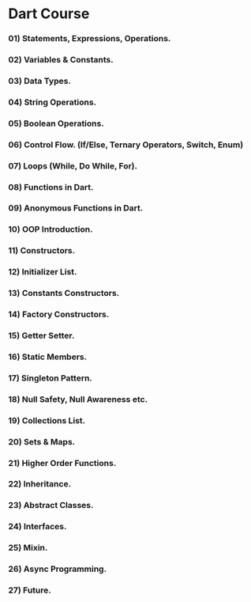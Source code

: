 # Dart Course 

### 01) Statements, Expressions, Operations.
### 02) Variables & Constants.
### 03) Data Types.
### 04) String Operations. 
### 05) Boolean Operations. 
### 06) Control Flow. (If/Else, Ternary Operators, Switch, Enum) 
### 07) Loops (While, Do While, For). 
### 08) Functions in Dart. 
### 09) Anonymous Functions in Dart. 
### 10) OOP Introduction. 
### 11) Constructors. 
### 12) Initializer List. 
### 13) Constants Constructors. 
### 14) Factory Constructors. 
### 15) Getter Setter. 
### 16) Static Members.
### 17) Singleton Pattern. 
### 18) Null Safety, Null Awareness etc. 
### 19) Collections List. 
### 20) Sets & Maps. 
### 21) Higher Order Functions. 
### 22) Inheritance. 
### 23) Abstract Classes. 
### 24) Interfaces. 
### 25) Mixin. 
### 26) Async Programming. 
### 27) Future. 



